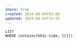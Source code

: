 ```yaml
---
share: true
created: 2024-08-04T03:00
updated: 2024-08-04T14:55
---
```

```dataview
LIST
WHERE contains(khái-niệm, [[]])
```